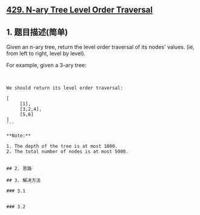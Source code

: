 ## [429. N-ary Tree Level Order Traversal](https://leetcode-cn.com/problems/n-ary-tree-level-order-traversal/)

## 1. 题目描述(简单)

Given an n-ary tree, return the level order traversal of its nodes' values. (ie, from left to right, level by level).

For example, given a 3-ary tree:

 



```
We should return its level order traversal:

[
     [1],
     [3,2,4],
     [5,6]
]
``` 

**Note:**

1. The depth of the tree is at most 1000.
2. The total number of nodes is at most 5000.


## 2. 思路

## 3. 解决方法

### 3.1 


### 3.2

